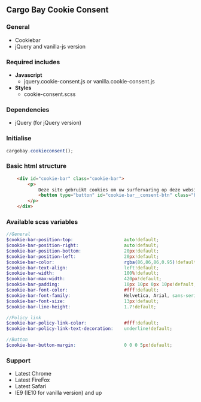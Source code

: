 ## Cargo Bay Cookie Consent

### General
- Cookiebar
- jQuery and vanilla-js version

### Required includes
- **Javascript**
    - jquery.cookie-consent.js or vanilla.cookie-consent.js
- **Styles**
    - cookie-consent.scss



### Dependencies
- jQuery (for jQuery version)



### Initialise
```javascript
cargobay.cookieconsent();
```



###  Basic html structure
```html
    <div id="cookie-bar" class="cookie-bar">
        <p>
            Deze site gebruikt cookies om uw surfervaring op deze website gemakkelijker te maken. Indien u meer informatie wenst kan u <a href="#" class="cookie-bar__policy">hier ons cookiebeleid lezen</a>.
            <button type="button" id="cookie-bar__consent-btn" class="btn btn-warning cookie-bar__btn">Doorgaan</button>
        </p>
    </div>
```



### Available scss variables
```scss
//General
$cookie-bar-position-top:                   auto!default;
$cookie-bar-position-right:                 auto!default;
$cookie-bar-position-bottom:                20px!default;
$cookie-bar-position-left:                  20px!default;
$cookie-bar-color:                          rgba(86,86,86,0.95)!default;
$cookie-bar-text-align:                     left!default;
$cookie-bar-width:                          100%!default;
$cookie-bar-max-width:                      420px!default;
$cookie-bar-padding:                        10px 10px 0px 10px!default;
$cookie-bar-font-color:                     #fff!default;
$cookie-bar-font-family:                    Helvetica, Arial, sans-serif!default;
$cookie-bar-font-size:                      13px!default;
$cookie-bar-line-height:                    1.7!default;

//Policy link
$cookie-bar-policy-link-color:              #fff!default;
$cookie-bar-policy-link-text-decoration:    underline!default;

//Button
$cookie-bar-button-margin:                  0 0 0 5px!default;
```



### Support
- Latest Chrome
- Latest FireFox
- Latest Safari
- IE9 (IE10 for vanilla version) and up
